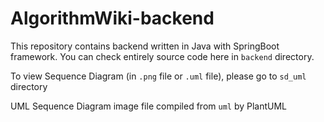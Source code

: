# AlgorithmWiki-backend

This repository contains backend written in Java with SpringBoot framework. You can check entirely source code here in `backend` directory.

To view Sequence Diagram (in `.png` file or `.uml` file), please go to `sd_uml` directory

UML Sequence Diagram image file compiled from `uml` by PlantUML
